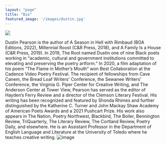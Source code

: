 ```yaml
---
layout: "page"
title: "Bio"
featured_image: '/images/dustin.jpg'
---
```


![]({{site.baseurl}}/images/dustin.jpg)

Dustin Pearson is the author of A Season in Hell with Rimbaud (BOA Editions, 2022), Millennial Roost (C&R Press, 2018), and A Family Is a House (C&R Press, 2019). In 2019, The Root named Dustin one of nine Black poets working in “academic, cultural and government institutions committed to elevating and preserving the poetry artform.” In 2020, a film adaptation of his poem “The Flame in Mother’s Mouth” won Best Collaboration at the Cadence Video Poetry Festival. The recipient of fellowships from Cave Canem, the Bread Loaf Writers' Conference, the Sewanee Writers’ Conference, the Virginia G. Piper Center for Creative Writing, and The Anderson Center at Tower View, Pearson has served as the editor of Hayden’s Ferry Review and a director of the Clemson Literary Festival. His writing has been recognized and featured by Shonda Rhimes and further distinguished by the Katherine C. Turner and John Mackay Shaw Academy of American Poets Awards and a 2021 Pushcart Prize. His work also appears in The Nation, Poetry Northwest, Blackbird, The Boiler, Bennington Review, TriQuarterly, The Literary Review, The Cortland Review, Poetry Daily, and elsewhere. He is an Assistant Professor in the Department of English Language and Literature at the University of Toledo where he teaches creative writing.
![image](https://user-images.githubusercontent.com/57970066/116007980-6757d980-a5e0-11eb-982f-ac5284953142.png)

